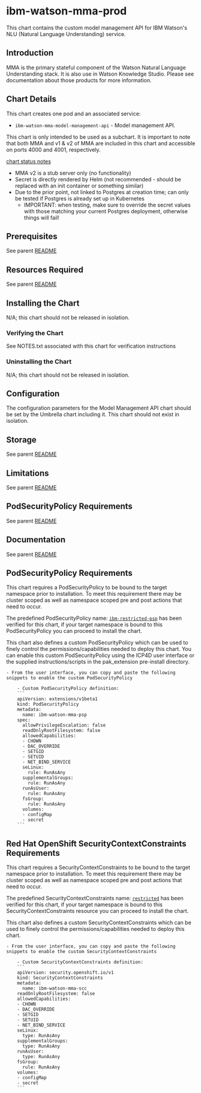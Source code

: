 # ibm-watson-mma-prod
This chart contains the custom model management API for IBM Watson's NLU (Natural Language Understanding) service.

## Introduction
MMA is the primary stateful component of the Watson Natural Language Understanding stack. It is also use in Watson Knowledge Studio. Please see documentation about those products for more information.

## Chart Details
This chart creates one pod and an associated service:
* `ibm-watson-mma-model-management-api` - Model management API.

This chart is only intended to be used as a subchart. It is important to note that both MMA and v1 & v2 of MMA are included in this chart and accessible on ports 4000 and 4001, respectively.

<ins>chart status notes</ins>
- MMA v2 is a stub server only (no functionality)
- Secret is directly rendered by Helm (not recommended - should be replaced with an init container or something similar)
- Due to the prior point, not linked to Postgres at creation time; can only be tested if Postgres is already set up in Kubernetes
    - IMPORTANT: when testing, make sure to override the secret values with those matching your current Postgres deployment, otherwise things will fail!

## Prerequisites
See parent [README](../../README.md)

## Resources Required
See parent [README](../../README.md)

## Installing the Chart
N/A; this chart should not be released in isolation.

### Verifying the Chart
See NOTES.txt associated with this chart for verification instructions

### Uninstalling the Chart
N/A; this chart should not be released in isolation.

## Configuration
The configuration parameters for the Model Management API chart should be set by the Umbrella chart including it. This chart should not exist in isolation.

## Storage
See parent [README](../../README.md)

## Limitations
See parent [README](../../README.md)

## PodSecurityPolicy Requirements
See parent [README](../../README.md)

## Documentation
See parent [README](../../README.md)

## PodSecurityPolicy Requirements

This chart requires a PodSecurityPolicy to be bound to the target namespace prior to installation. To meet this requirement there may be cluster scoped as well as namespace scoped pre and post actions that need to occur.

The predefined PodSecurityPolicy name: [`ibm-restricted-psp`](https://ibm.biz/cpkspec-psp) has been verified for this chart, if your target namespace is bound to this PodSecurityPolicy you can proceed to install the chart.

This chart also defines a custom PodSecurityPolicy which can be used to finely control the permissions/capabilities needed to deploy this chart. You can enable this custom PodSecurityPolicy using the ICP4D user interface or the supplied instructions/scripts in the pak_extension pre-install directory.

    - From the user interface, you can copy and paste the following snippets to enable the custom PodSecurityPolicy

        - Custom PodSecurityPolicy definition:
        ```
        apiVersion: extensions/v1beta1
        kind: PodSecurityPolicy
        metadata:
          name: ibm-watson-mma-psp
        spec:
          allowPrivilegeEscalation: false
          readOnlyRootFilesystem: false
          allowedCapabilities:
          - CHOWN
          - DAC_OVERRIDE
          - SETGID
          - SETUID
          - NET_BIND_SERVICE
          seLinux:
            rule: RunAsAny
          supplementalGroups:
            rule: RunAsAny
          runAsUser:
            rule: RunAsAny
          fsGroup:
            rule: RunAsAny
          volumes:
          - configMap
          - secret
        ```

## Red Hat OpenShift SecurityContextConstraints Requirements

This chart requires a SecurityContextConstraints to be bound to the target namespace prior to installation. To meet this requirement there may be cluster scoped as well as namespace scoped pre and post actions that need to occur.

The predefined SecurityContextConstraints name: [`restricted`](https://ibm.biz/cpkspec-scc) has been verified for this chart, if your target namespace is bound to this SecurityContextConstraints resource you can proceed to install the chart.

This chart also defines a custom SecurityContextConstraints which can be used to finely control the permissions/capabilities needed to deploy this chart.

    - From the user interface, you can copy and paste the following snippets to enable the custom SecurityContextConstraints

        - Custom SecurityContextConstraints definition:
        ```
        apiVersion: security.openshift.io/v1
        kind: SecurityContextConstraints
        metadata:
          name: ibm-watson-mma-scc
        readOnlyRootFilesystem: false
        allowedCapabilities:
        - CHOWN
        - DAC_OVERRIDE
        - SETGID
        - SETUID
        - NET_BIND_SERVICE
        seLinux:
          type: RunAsAny
        supplementalGroups:
          type: RunAsAny
        runAsUser:
          type: RunAsAny
        fsGroup:
          rule: RunAsAny
        volumes:
        - configMap
        - secret
        ```
